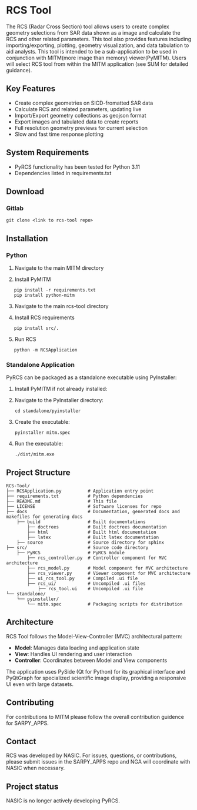 # RCS Tool
The RCS (Radar Cross Section) tool allows users to create complex geometry selections from SAR data shown as a image and calculate the RCS and other related parameters. This tool also provides features including importing/exporting, plotting, geometry visualization, and data tabulation to aid analysts. This tool is intended to be a sub-application to be used in conjunction with MITM(more image than memory) viewer(PyMITM). Users will select RCS tool from within the MITM application (see SUM for detailed guidance).

## Key Features

- Create complex geometries on SICD-fromatted SAR data
- Calculate RCS and related parameters, updating live
- Import/Export geometry collections as geojson format
- Export images and tabulated data to create reports
- Full resolution geometry previews for current selection
- Slow and fast time response plotting

## System Requirements

- PyRCS functionality has been tested for Python 3.11
- Dependencies listed in requirements.txt

## Download
### Gitlab
```console
git clone <link to rcs-tool repo>
```
## Installation

### Python
1. Navigate to the main MITM directory

2. Install PyMITM
```console
   pip install -r requirements.txt
   pip install python-mitm
   ```
3. Navigate to the main rcs-tool directory

4. Install RCS requirements
```console
   pip install src/.
   ```

5. Run RCS
```console
   python -m RCSApplication
```

### Standalone Application

PyRCS can be packaged as a standalone executable using PyInstaller:

1. Install PyMITM if not already installed:

2. Navigate to the PyInstaller directory:
   ```
   cd standalone/pyinstaller
   ```

3. Create the executable:
   ```
   pyinstaller mitm.spec
   ```

4. Run the executable:
   ```
   ./dist/mitm.exe
   ```

## Project Structure

```
RCS-Tool/
├── RCSApplication.py          # Application entry point
├── requirements.txt           # Python dependencies
├── README.md                  # This file
├── LICENSE                    # Software licenses for repo
├── docs                       # Documentation, generated docs and makefiles for generating docs
    ├── build                  # Built documentations
        ├── doctrees           # Built doctrees documentation
        ├── html               # Built html documentation
        ├── latex              # Built latex documentation
    ├── source                 # Source directory for sphinx  
├── src/                       # Source code directory
    ├── PyRCS                  # PyRCS module
        ├── rcs_controller.py  # Controller component for MVC architecture
        ├── rcs_model.py       # Model component for MVC architecture
        ├── rcs_viewer.py      # Viewer component for MVC architecture
        ├── ui_rcs_tool.py     # Compiled .ui file
        ├── rcs_ui/            # Uncompiled .ui files
            ├── rcs_tool.ui    # Uncompiled .ui file
└── standalone/
    └── pyinstaller/
        └── mitm.spec          # Packaging scripts for distribution
```

## Architecture

RCS Tool follows the Model-View-Controller (MVC) architectural pattern:

- **Model**: Manages data loading and application state
- **View**: Handles UI rendering and user interaction
- **Controller**: Coordinates between Model and View components

The application uses PySide (Qt for Python) for its graphical interface and PyQtGraph for specialized scientific image display, providing a responsive UI even with large datasets.

## Contributing

For contributions to MITM please follow the overall contribution guidence for SARPY_APPS.

## Contact

RCS was developed by NASIC. For issues, questions, or contributions, please submit issues in the 
SARPY_APPS repo and NGA will coordinate with NASIC when necessary.

## Project status
NASIC is no longer actively developing PyRCS.